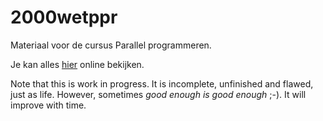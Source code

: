 # 2000wetppr

Materiaal voor de cursus Parallel programmeren.

Je kan alles [hier](https://etijskens.github.io/wetppr) online bekijken. 

Note that this is work in progress. It is incomplete, unfinished and flawed, just as life. 
However, sometimes *good enough is good enough* ;-). It will improve with time. 
